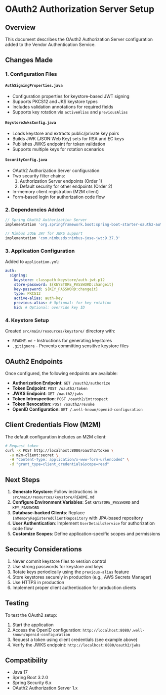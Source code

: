 # OAuth2 Authorization Server Setup

## Overview

This document describes the OAuth2 Authorization Server configuration added to the Vendor Authentication Service.

## Changes Made

### 1. Configuration Files

#### `AuthSigningProperties.java`
- Configuration properties for keystore-based JWT signing
- Supports PKCS12 and JKS keystore types
- Includes validation annotations for required fields
- Supports key rotation via `activeAlias` and `previousAlias`

#### `KeystoreJwksConfig.java`
- Loads keystore and extracts public/private key pairs
- Builds JWK (JSON Web Key) sets for RSA and EC keys
- Publishes JWKS endpoint for token validation
- Supports multiple keys for rotation scenarios

#### `SecurityConfig.java`
- OAuth2 Authorization Server configuration
- Two security filter chains:
  1. Authorization Server endpoints (Order 1)
  2. Default security for other endpoints (Order 2)
- In-memory client registration (M2M client)
- Form-based login for authorization code flow

### 2. Dependencies Added

```gradle
// Spring OAuth2 Authorization Server
implementation 'org.springframework.boot:spring-boot-starter-oauth2-authorization-server'

// Nimbus JOSE JWT for JWKS support
implementation 'com.nimbusds:nimbus-jose-jwt:9.37.3'
```

### 3. Application Configuration

Added to `application.yml`:

```yaml
auth:
  signing:
    keystore: classpath:keystore/auth-jwt.p12
    store-password: ${KEYSTORE_PASSWORD:changeit}
    key-password: ${KEY_PASSWORD:changeit}
    type: PKCS12
    active-alias: auth-key
    previous-alias: # Optional: for key rotation
    kid: # Optional: override key ID
```

### 4. Keystore Setup

Created `src/main/resources/keystore/` directory with:
- `README.md` - Instructions for generating keystores
- `.gitignore` - Prevents committing sensitive keystore files

## OAuth2 Endpoints

Once configured, the following endpoints are available:

- **Authorization Endpoint**: `GET /oauth2/authorize`
- **Token Endpoint**: `POST /oauth2/token`
- **JWKS Endpoint**: `GET /oauth2/jwks`
- **Token Introspection**: `POST /oauth2/introspect`
- **Token Revocation**: `POST /oauth2/revoke`
- **OpenID Configuration**: `GET /.well-known/openid-configuration`

## Client Credentials Flow (M2M)

The default configuration includes an M2M client:

```bash
# Request token
curl -X POST http://localhost:8080/oauth2/token \
  -u m2m-client:secret \
  -H "Content-Type: application/x-www-form-urlencoded" \
  -d "grant_type=client_credentials&scope=read"
```

## Next Steps

1. **Generate Keystore**: Follow instructions in `src/main/resources/keystore/README.md`
2. **Configure Environment Variables**: Set `KEYSTORE_PASSWORD` and `KEY_PASSWORD`
3. **Database-backed Clients**: Replace `InMemoryRegisteredClientRepository` with JPA-based repository
4. **User Authentication**: Implement `UserDetailsService` for authorization code flow
5. **Customize Scopes**: Define application-specific scopes and permissions

## Security Considerations

1. Never commit keystore files to version control
2. Use strong passwords for keystore and keys
3. Rotate keys periodically using the `previous-alias` feature
4. Store keystores securely in production (e.g., AWS Secrets Manager)
5. Use HTTPS in production
6. Implement proper client authentication for production clients

## Testing

To test the OAuth2 setup:

1. Start the application
2. Access the OpenID configuration: `http://localhost:8080/.well-known/openid-configuration`
3. Request a token using client credentials (see example above)
4. Verify the JWKS endpoint: `http://localhost:8080/oauth2/jwks`

## Compatibility

- Java 17
- Spring Boot 3.2.0
- Spring Security 6.x
- OAuth2 Authorization Server 1.x
